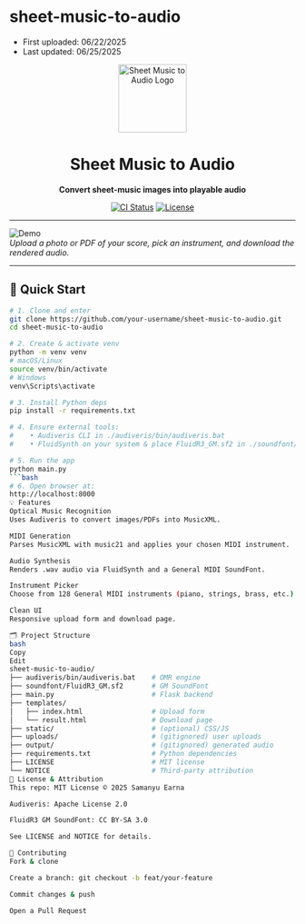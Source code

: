 # sheet-music-to-audio
- First uploaded: 06/22/2025
- Last updated:   06/25/2025
<p align="center">
  <img src="docs/logo.png" alt="Sheet Music to Audio Logo" width="120" />
  <h1 align="center">Sheet Music to Audio</h1>
  <p align="center"><strong>Convert sheet-music images into playable audio</strong></p>
  <p align="center">
    <a href="https://github.com/your-username/sheet-music-to-audio/actions"><img src="https://img.shields.io/github/actions/workflow/status/your-username/sheet-music-to-audio/ci.yml?branch=main" alt="CI Status"></a>
    <a href="LICENSE"><img src="https://img.shields.io/badge/license-MIT-blue.svg" alt="License"></a>
  </p>
</p>

---

![Demo](docs/demo.gif)  
*Upload a photo or PDF of your score, pick an instrument, and download the rendered audio.*

---

## 🚀 Quick Start

```bash
# 1. Clone and enter
git clone https://github.com/your-username/sheet-music-to-audio.git
cd sheet-music-to-audio

# 2. Create & activate venv
python -m venv venv
# macOS/Linux
source venv/bin/activate
# Windows
venv\Scripts\activate

# 3. Install Python deps
pip install -r requirements.txt

# 4. Ensure external tools:
#    • Audiveris CLI in ./audiveris/bin/audiveris.bat
#    • FluidSynth on your system & place FluidR3_GM.sf2 in ./soundfont/

# 5. Run the app
python main.py
```bash
# 6. Open browser at:
http://localhost:8000
💡 Features
Optical Music Recognition
Uses Audiveris to convert images/PDFs into MusicXML.

MIDI Generation
Parses MusicXML with music21 and applies your chosen MIDI instrument.

Audio Synthesis
Renders .wav audio via FluidSynth and a General MIDI SoundFont.

Instrument Picker
Choose from 128 General MIDI instruments (piano, strings, brass, etc.).

Clean UI
Responsive upload form and download page.

🗂 Project Structure
bash
Copy
Edit
sheet-music-to-audio/
├── audiveris/bin/audiveris.bat    # OMR engine
├── soundfont/FluidR3_GM.sf2       # GM SoundFont
├── main.py                        # Flask backend
├── templates/
│   ├── index.html                 # Upload form
│   └── result.html                # Download page
├── static/                        # (optional) CSS/JS
├── uploads/                       # (gitignored) user uploads
├── output/                        # (gitignored) generated audio
├── requirements.txt               # Python dependencies
├── LICENSE                        # MIT license
└── NOTICE                         # Third-party attribution
📜 License & Attribution
This repo: MIT License © 2025 Samanyu Earna

Audiveris: Apache License 2.0

FluidR3 GM SoundFont: CC BY-SA 3.0

See LICENSE and NOTICE for details.

🤝 Contributing
Fork & clone

Create a branch: git checkout -b feat/your-feature

Commit changes & push

Open a Pull Request
